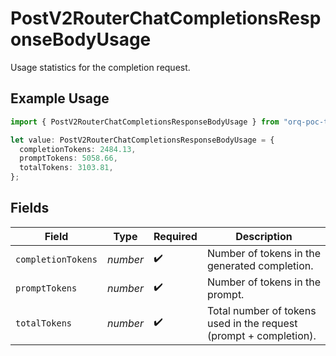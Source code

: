 # PostV2RouterChatCompletionsResponseBodyUsage

Usage statistics for the completion request.

## Example Usage

```typescript
import { PostV2RouterChatCompletionsResponseBodyUsage } from "orq-poc-typescript/models/operations";

let value: PostV2RouterChatCompletionsResponseBodyUsage = {
  completionTokens: 2484.13,
  promptTokens: 5058.66,
  totalTokens: 3103.81,
};
```

## Fields

| Field                                                             | Type                                                              | Required                                                          | Description                                                       |
| ----------------------------------------------------------------- | ----------------------------------------------------------------- | ----------------------------------------------------------------- | ----------------------------------------------------------------- |
| `completionTokens`                                                | *number*                                                          | :heavy_check_mark:                                                | Number of tokens in the generated completion.                     |
| `promptTokens`                                                    | *number*                                                          | :heavy_check_mark:                                                | Number of tokens in the prompt.                                   |
| `totalTokens`                                                     | *number*                                                          | :heavy_check_mark:                                                | Total number of tokens used in the request (prompt + completion). |